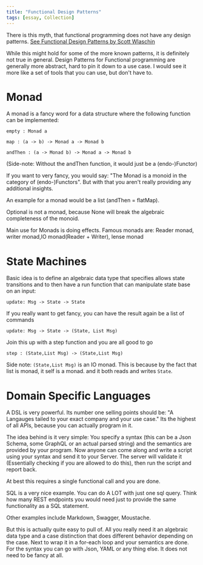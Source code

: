 ```yaml
---
title: "Functional Design Patterns"
tags: [essay, Collection]
---
```

There is this myth, that functional programming does not have any design patterns. [See Functional Design Patterns by Scott Wlaschin](https://www.youtube.com/watch?v=srQt1NAHYC0)

While this might hold for some of the more known patterns, it is definitely not true in general.
Design Patterns for Functional programming are generally more abstract, hard to pin it down to a use case. I would see it more like a set of tools that you can use, but don't have to.

# Monad

A monad is a fancy word for a data structure where the following function can be implemented:

```
empty : Monad a

map : (a -> b) -> Monad a -> Monad b

andThen : (a -> Monad b) -> Monad a -> Monad b
```

(Side-note: Without the andThen function, it would just be a (endo-)Functor)

If you want to very fancy, you would say: "The Monad is a monoid in the category of (endo-)Functors". But with that you aren't really providing any additional insights.

An example for a monad would be a list (andThen = flatMap).

Optional is not a monad, because None will break the algebraic completeness of the monoid.


Main use for Monads is doing effects. Famous monads are: Reader monad, writer monad,IO monad(Reader + Writer), lense monad

# State Machines

Basic idea is to define an algebraic data type that specifies allows state transitions and to then have a run function that can manipulate state base on an input:

```
update: Msg -> State -> State
```

If you really want to get fancy, you can have the result again be a list of commands

```
update: Msg -> State -> (State, List Msg)
```

Join this up with a step function and you are all good to go

```
step : (State,List Msg) -> (State,List Msg)
```

Side note: `(State,List Msg)` is an IO monad. This is because by the fact that list is monad, it self is a monad. and it both reads and writes `State`.

# Domain Specific Languages

A DSL is very powerful. Its number one selling points should be: "A Langauges tailed to your exact company and your use case." Its the highest of all APIs, because you can actually program in it.

The idea behind is it very simple: You specify a syntax (this can be a Json Schema, some GraphQL or an actual parsed string) and the semantics are provided by your program. Now anyone can come along and write a script using your syntax and send it to your Server. The server will validate it (Essentially checking if you are allowed to do this), then run the script and report back.

At best this requires a single functional call and you are done.

SQL is a very nice example. You can do A LOT with just one sql query. Think how many REST endpoints you would need just to provide the same functionality as a SQL statement.

Other examples include Markdown, Swagger, Moustache.

But this is actually quite easy to pull of. All you really need it an algebraic data type and a case distinction that does different behavior depending on the case. Next to wrap it in a for-each loop and your semantics are done. For the syntax you can go with Json, YAML or any thing else. It does not need to be fancy at all.
